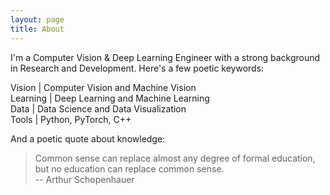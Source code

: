 ```yaml
---
layout: page
title: About
---
```


I'm a Computer Vision & Deep Learning Engineer with a strong background in Research and Development. 
Here's a few poetic keywords:

Vision \| Computer Vision and Machine Vision<br/>
Learning \| Deep Learning and Machine Learning<br/>
Data \| Data Science and Data Visualization<br/>
Tools \| Python, PyTorch, C++<br/>

And a poetic quote about knowledge:
> Common sense can replace almost any degree of formal education, but no education can replace common sense.<br/>
-- Arthur Schopenhauer 
